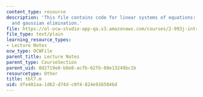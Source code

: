 ```yaml
---
content_type: resource
description: 'This file contains code for linear systems of equations: Cramer''s Rule,
  and gaussian elimination.'
file: https://ol-ocw-studio-app-qa.s3.amazonaws.com/courses/2-993j-introduction-to-numerical-analysis-for-engineering-13-002j-spring-2005/dfe481aa1d62d74dc0f4824e9165046d_tbt7.m
file_type: text/plain
learning_resource_types:
- Lecture Notes
ocw_type: OCWFile
parent_title: Lecture Notes
parent_type: CourseSection
parent_uid: 0d2719e8-b8e8-acfb-62fb-88e13249bc1b
resourcetype: Other
title: tbt7.m
uid: dfe481aa-1d62-d74d-c0f4-824e9165046d
---
```

